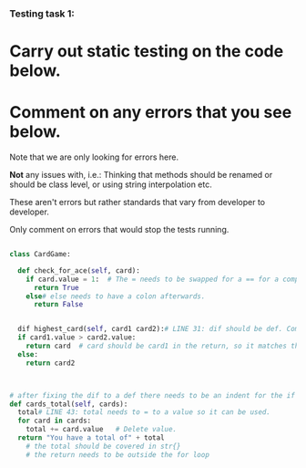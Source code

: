 ### Testing task 1:

# Carry out static testing on the code below.
# Comment on any errors that you see below.

Note that we are only looking for errors here.

**Not** any issues with, i.e.: 
Thinking that methods should be renamed or should be class level, or using string interpolation etc. 

These aren't errors but rather standards that vary from developer to developer. 

Only comment on errors that would stop the tests running.

```python

class CardGame:

  def check_for_ace(self, card):       
    if card.value = 1:  # The = needs to be swapped for a == for a comparison 
      return True
    else# else needs to have a colon afterwards. 
      return False


  dif highest_card(self, card1 card2):# LINE 31: dif should be def. Comma after card1
  if card1.value > card2.value:
    return card  # card should be card1 in the return, so it matches the argument that was used in the parameter. 
  else:
    return card2



# after fixing the dif to a def there needs to be an indent for the if needs to be a space forward. # because the last function is a "dif" then it ruins the next test.
def cards_total(self, cards):
  total# LINE 43: total needs to = to a value so it can be used.
  for card in cards:
    total += card.value   # Delete value.
  return "You have a total of" + total
    # the total should be covered in str{} 
    # the return needs to be outside the for loop



```
